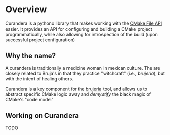 # Overview

Curandera is a pythono library that makes working with the [CMake File API][1]
easier. It provides an API for configuring and building a CMake project
programmatically, while also allowing for introspection of the build (upon
successful project configuration)

## Why the name?

A curandera is traditionally a medicine woman in mexican culture. The are closely related to Bruja's in that they practice "witchcraft" (i.e., *brujeria*), but with the intent of healing others.

Curandera is a key component for the [brujeria][2] tool, and allows us to abstract specific CMake logic away and *demystify* the black magic of CMake's "code model"

## Working on Curandera

TODO

[1]: https://cmake.org/cmake/help/latest/manual/cmake-file-api.7.html
[2]: https://github.com/slurps-mad-rips/curandera